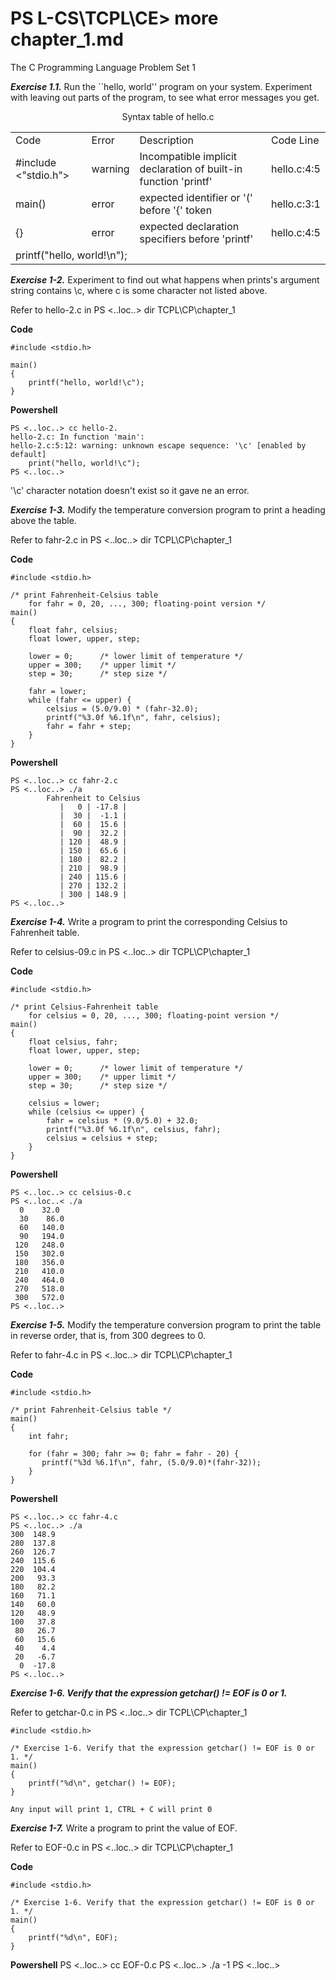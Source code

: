 PS L-CS\TCPL\CE\> more chapter_1.md
===

The C Programming Language Problem Set 1

***Exercise 1.1.*** Run the ``hello, world'' program on your system. Experiment with leaving out
parts of the program, to see what error messages you get. 

  <p align='center'>Syntax table of hello.c</p>
  
  <table>
   <tr>
          <td colspan='3'>Code</td>
          <td colspan='2'>Error</td>
          <td colspan='5'>Description</td>
          <td colspan='1'>Code Line</td>
      </tr>
      <tr>
          <td colspan='4'>#include <"stdio.h"></td>
          <td colspan='1'>warning</td>
          <td colspan='5'>Incompatible implicit declaration of built-in function 'printf'</td>
          <td colspan='1'>hello.c:4:5</td>
      </tr>
      <tr>
          <td colspan='3'>main()</td>
          <td colspan='2'>error</td>
          <td colspan='5'>expected identifier or '(' before '{' token</td>
          <td colspan='1'>hello.c:3:1</td>
      </tr>
      <tr>
          <td colspan='3'>{}</td>
          <td colspan='2'>error</td>
          <td colspan='5'>expected declaration specifiers before 'printf'</td>
          <td colspan='1'>hello.c:4:5</td>
      </tr>
      <tr>
          <td colspan='5'>printf("hello, world!\n");</td>
          <td colspan='6'> </td>
      </tr>
  </table>

***Exercise 1-2.*** Experiment to find out what happens when prints's argument string contains
\c, where c is some character not listed above. 

   Refer to hello-2.c in PS <..loc..> dir TCPL\CP\chapter_1
   
  **Code**
  
    #include <stdio.h>

    main()
    {
        printf("hello, world!\c");
    }
    
  **Powershell**
  
    PS <..loc..> cc hello-2.
    hello-2.c: In function 'main':
    hello-2.c:5:12: warning: unknown escape sequence: '\c' [enabled by default]
        print("hello, world!\c");
    PS <..loc..> 

  '\c' character notation doesn't exist so it gave ne an error.
  
***Exercise 1-3.*** Modify the temperature conversion program to print a heading above the table.

  Refer to fahr-2.c in PS <..loc..> dir TCPL\CP\chapter_1
  
  **Code**
  
    #include <stdio.h>

    /* print Fahrenheit-Celsius table
        for fahr = 0, 20, ..., 300; floating-point version */
    main()
    {
        float fahr, celsius;
        float lower, upper, step;
        
        lower = 0;      /* lower limit of temperature */
        upper = 300;    /* upper limit */
        step = 30;      /* step size */
        
        fahr = lower;
        while (fahr <= upper) {
            celsius = (5.0/9.0) * (fahr-32.0);
            printf("%3.0f %6.1f\n", fahr, celsius);
            fahr = fahr + step;
        }
    }

  **Powershell**
    
    PS <..loc..> cc fahr-2.c
    PS <..loc..> ./a
            Fahrenheit to Celsius
               |   0 | -17.8 |
               |  30 |  -1.1 |
               |  60 |  15.6 |
               |  90 |  32.2 |
               | 120 |  48.9 |
               | 150 |  65.6 |
               | 180 |  82.2 |
               | 210 |  98.9 |
               | 240 | 115.6 |
               | 270 | 132.2 |
               | 300 | 148.9 |
    PS <..loc..>
    
***Exercise 1-4.*** Write a program to print the corresponding Celsius to Fahrenheit table. 

  Refer to celsius-09.c in PS <..loc..> dir TCPL\CP\chapter_1
  
  **Code**
  
    #include <stdio.h>

    /* print Celsius-Fahrenheit table
        for celsius = 0, 20, ..., 300; floating-point version */
    main()
    {
        float celsius, fahr;
        float lower, upper, step;
        
        lower = 0;      /* lower limit of temperature */
        upper = 300;    /* upper limit */
        step = 30;      /* step size */
        
        celsius = lower;
        while (celsius <= upper) {
            fahr = celsius * (9.0/5.0) + 32.0;
            printf("%3.0f %6.1f\n", celsius, fahr);
            celsius = celsius + step;
        }
    }
    
  **Powershell**
      
    PS <..loc..> cc celsius-0.c
    PS <..loc..< ./a
      0    32.0
      30    86.0
      60   140.0
      90   194.0
     120   248.0
     150   302.0
     180   356.0
     210   410.0
     240   464.0
     270   518.0
     300   572.0
    PS <..loc..> 
      
***Exercise 1-5.*** Modify the temperature conversion program to print the table in reverse order,
that is, from 300 degrees to 0.

  Refer to fahr-4.c in PS <..loc..> dir TCPL\CP\chapter_1
    
  **Code**
    
    #include <stdio.h>
    
    /* print Fahrenheit-Celsius table */
    main()
    {
        int fahr;
        
        for (fahr = 300; fahr >= 0; fahr = fahr - 20) {
           printf("%3d %6.1f\n", fahr, (5.0/9.0)*(fahr-32));
        }
    } 
  
  **Powershell**
  
    PS <..loc..> cc fahr-4.c
    PS <..loc..> ./a
    300  148.9
    280  137.8
    260  126.7
    240  115.6
    220  104.4
    200   93.3
    180   82.2
    160   71.1
    140   60.0
    120   48.9
    100   37.8
     80   26.7
     60   15.6
     40    4.4
     20   -6.7
      0  -17.8
    PS <..loc..>
    
***Exercise 1-6. Verify that the expression getchar() != EOF is 0 or 1.***

  Refer to getchar-0.c in PS <..loc..> dir TCPL\CP\chapter_1
  
    #include <stdio.h>

    /* Exercise 1-6. Verify that the expression getchar() != EOF is 0 or 1. */
    main()
    {
        printf("%d\n", getchar() != EOF);
    }
    
    Any input will print 1, CTRL + C will print 0
    
***Exercise 1-7.*** Write a program to print the value of EOF. 
  
  Refer to EOF-0.c in PS <..loc..> dir TCPL\CP\chapter_1
  
  **Code**
  
    #include <stdio.h>
  
    /* Exercise 1-6. Verify that the expression getchar() != EOF is 0 or 1. */
    main()
    {
        printf("%d\n", EOF);
    }  
    
  **Powershell**
    PS <..loc..> cc EOF-0.c
    PS <..loc..> ./a
    -1
    PS <..loc..>
    
    
